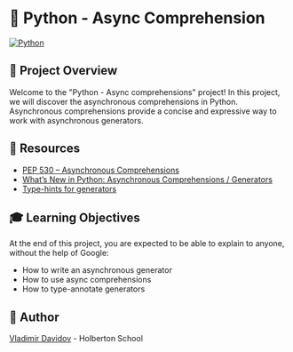 # :snake: Python - Async Comprehension

[![Python](https://img.shields.io/badge/Python-3.9-blue?style=for-the-badge&logo=python&logoColor=white)](https://www.python.org/)


## 🧐 Project Overview

Welcome to the "Python - Async comprehensions" project! In this project, we will discover the  asynchronous comprehensions in Python. Asynchronous comprehensions provide a concise and expressive way to work with asynchronous generators. 

## 📖 Resources

- [PEP 530 – Asynchronous Comprehensions](https://peps.python.org/pep-0530/)
- [What’s New in Python: Asynchronous Comprehensions / Generators](https://www.blog.pythonlibrary.org/2017/02/14/whats-new-in-python-asynchronous-comprehensions-generators/)
- [Type-hints for generators](https://stackoverflow.com/questions/42531143/how-to-type-hint-a-generator-in-python-3)

## 🎓 Learning Objectives

At the end of this project, you are expected to be able to explain to anyone, without the help of Google:

- How to write an asynchronous generator
- How to use async comprehensions
- How to type-annotate generators

##  🙇 Author

[Vladimir Davidov](https://github.com/v-dav) - Holberton School
